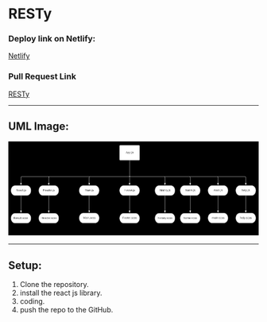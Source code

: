 # RESTy

### Deploy link on Netlify:

[Netlify](https://resty-28.netlify.app/)

### Pull Request Link

[RESTy](https://github.com/HaneenKh88/RESTy/pull/10)


****************************************************************************************************

## UML Image:

![UML](https://github.com/HaneenKh88/RESTy/blob/main/assests/lab29.png)


****************************************************************************************************

## Setup:

1. Clone the repository.
2. install the react js library.
3. coding.
4. push the repo to the GitHub.


